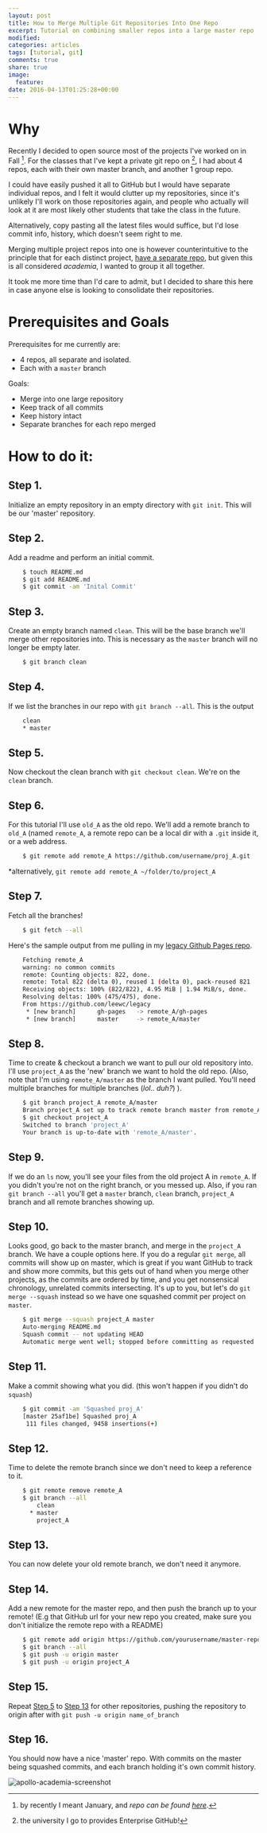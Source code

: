 ```yaml
---
layout: post
title: How to Merge Multiple Git Repositories Into One Repo
excerpt: Tutorial on combining smaller repos into a large master repo
modified:
categories: articles
tags: [tutorial, git]
comments: true
share: true
image:
  feature:
date: 2016-04-13T01:25:28+00:00
---
```


# Why 

Recently I decided to open source most of the projects I've worked on in Fall [^2]. 
For the classes that I've kept a private git repo on [^1], I had about 4 repos, each with their own master branch, and another 1 group repo. 

I could have easily pushed it all to GitHub but I would have separate individual repos, and I felt it would clutter up my repositories, since it's unlikely
I'll work on those repositories again, and people who actually will look at it are most likely other students that take the class in the future.

Alternatively, copy pasting all the latest files would suffice, but I'd lose commit info, history, which doesn't seem right to me.

Merging multiple project repos into one is however counterintuitive to the principle that for each distinct project, [have a separate repo](http://programmers.stackexchange.com/questions/161293/choosing-between-single-or-multiple-projects-in-a-git-repository),
but given this is all considered *academia*, I wanted to group it all together.

It took me more time than I'd care to admit, but I decided to share this here in case anyone else is looking to consolidate their repositories.

# Prerequisites and Goals

Prerequisites for me currently are:

- 4 repos, all separate and isolated. 
- Each with a `master` branch

Goals:

- Merge into one large repository
- Keep track of all commits
- Keep history intact
- Separate branches for each repo merged

# How to do it:

## Step 1.

Initialize an empty repository in an empty directory with `git init`. This will be our 'master' repository.

## Step 2.

Add a readme and perform an initial commit.

~~~ bash
    $ touch README.md
    $ git add README.md
    $ git commit -am 'Inital Commit'
~~~

## Step 3.

Create an empty branch named `clean`. This will be the base branch we'll merge other repositories into. This is necessary as the `master` branch will no longer be empty later.

~~~bash
    $ git branch clean
~~~

## Step 4.

If we list the branches in our repo with `git branch --all`. This is the output

~~~bash
    clean
    * master
~~~

## Step 5.

Now checkout the clean branch with `git checkout clean`. We're on the `clean` branch.

## Step 6.

For this tutorial I'll use `old_A` as the old repo. We'll add a remote branch to `old_A` (named `remote_A`, a remote repo can be a local dir with a `.git` inside it, or a web address.
  
~~~bash  
    $ git remote add remote_A https://github.com/username/proj_A.git
~~~

*alternatively, `git remote add remote_A ~/folder/to/project_A`

## Step 7.

Fetch all the branches!

~~~bash
    $ git fetch --all
~~~

Here's the sample output from me pulling in my [legacy Github Pages repo](https://github.com/leewc/legacy).

~~~bash
    Fetching remote_A
    warning: no common commits
    remote: Counting objects: 822, done.
    remote: Total 822 (delta 0), reused 1 (delta 0), pack-reused 821
    Receiving objects: 100% (822/822), 4.95 MiB | 1.94 MiB/s, done.
    Resolving deltas: 100% (475/475), done.
    From https://github.com/leewc/legacy
     * [new branch]      gh-pages   -> remote_A/gh-pages
     * [new branch]      master     -> remote_A/master
~~~

## Step 8.

Time to create & checkout a branch we want to pull our old repository into. I'll use `project_A` as the 'new' branch we want to hold the old repo.
(Also, note that I'm using `remote_A/master` as the branch I want pulled. You'll need multiple branches for multiple branches (*lol.. duh?*) ).

~~~bash
    $ git branch project_A remote_A/master
    Branch project_A set up to track remote branch master from remote_A.
    $ git checkout project_A
    Switched to branch 'project_A'
    Your branch is up-to-date with 'remote_A/master'.
~~~

## Step 9.

If we do an `ls` now, you'll see your files from the old project A in `remote_A`. If you didn't you're not on the right branch, or you messed up. 
Also, if you ran `git branch --all` you'll get a `master` branch, `clean` branch, `project_A` branch and all remote branches showing up.

## Step 10.

Looks good, go back to the master branch, and merge in the `project_A` branch. We have a couple options here. If you do a regular `git merge`, all commits will
show up on master, which is great if you want GitHub to track and show more commits, but this gets out of hand when you merge other projects, as the commits are
ordered by time, and you get nonsensical chronology, unrelated commits intersecting. It's up to you, but let's do `git merge --squash` instead so we have one
squashed commit per project on `master`.

~~~bash
    $ git merge --squash project_A master
    Auto-merging README.md
    Squash commit -- not updating HEAD
    Automatic merge went well; stopped before committing as requested
~~~

## Step 11.

Make a commit showing what you did. (this won't happen if you didn't do `squash`)

~~~bash
    $ git commit -am 'Squashed proj_A'
    [master 25af1be] Squashed proj_A
     111 files changed, 9458 insertions(+)
~~~

## Step 12.

Time to delete the remote branch since we don't need to keep a reference to it.

~~~bash
    $ git remote remove remote_A 
    $ git branch --all
        clean
      * master
        project_A
~~~

## Step 13.

You can now delete your old remote branch, we don't need it anymore.

## Step 14.

Add a new remote for the master repo, and then push the branch up to your remote! (E.g that GitHub url for your new repo you created, make sure you don't initialize the remote repo with a README)

~~~bash
    $ git remote add origin https://github.com/yourusername/master-repo-name.git 
    $ git branch --all
    $ git push -u origin master
    $ git push -u origin project_A
~~~

## Step 15.

Repeat [Step 5](#step-5) to [Step 13](#step-13) for other repositories, pushing the repository to origin after with `git push -u origin name_of_branch`

## Step 16.

You should now have a nice 'master' repo. With commits on the master being squashed commits, and each branch holding it's own commit history.

![apollo-academia-screenshot](/images/articles/apollo-academia.png)

[^1]: the university I go to provides Enterprise GitHub!
[^2]: by recently I meant January, and *repo can be found [here](https://github.com/leewc/apollo-academia-umn)*.